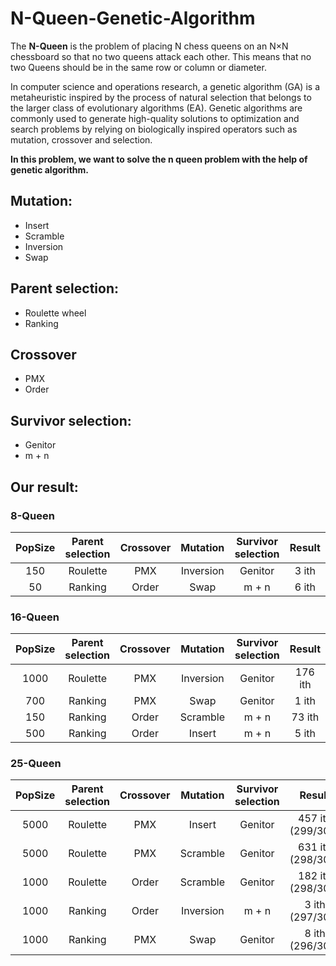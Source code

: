 # N-Queen-Genetic-Algorithm

The **N-Queen** is the problem of placing N chess queens on an N×N chessboard so that no two queens attack each other. This means that no two Queens should be in the same row or column or diameter.

In computer science and operations research, a genetic algorithm (GA) is a metaheuristic inspired by the process of natural selection that belongs to the larger class of evolutionary algorithms (EA). Genetic algorithms are commonly used to generate high-quality solutions to optimization and search problems by relying on biologically inspired operators such as mutation, crossover and selection.

**In this problem, we want to solve the n queen problem with the help of genetic algorithm.**

## Mutation:
* Insert
* Scramble
* Inversion
* Swap

## Parent selection:
* Roulette wheel
* Ranking

## Crossover
* PMX
* Order

## Survivor selection:
* Genitor
* m + n

## Our result:
### 8-Queen
**PopSize**     |     **Parent selection**      |     **Crossover**     |       **Mutation**      |     **Survivor selection**| **Result**
:--------------:|:-----------------------------:|:---------------------:|:-----------------------:|:-------------------------:|:----------:
150             |           Roulette            |          PMX          |         Inversion       |          Genitor          |      3 ith                   
50             |           Ranking            |          Order          |         Swap       |          m + n         |      6 ith                    


### 16-Queen
**PopSize**     |     **Parent selection**      |     **Crossover**     |       **Mutation**      |     **Survivor selection**| **Result**
:--------------:|:-----------------------------:|:---------------------:|:-----------------------:|:-------------------------:|:----------:
1000             |           Roulette            |          PMX          |         Inversion       |          Genitor          |      176 ith                    
700             |           Ranking            |          PMX          |         Swap       |          Genitor         |      1 ith
150             |           Ranking            |          Order          |         Scramble       |          m + n          |      73 ith                    
500             |           Ranking            |          Order          |         Insert       |          m + n         |      5 ith                    


### 25-Queen
**PopSize**     |     **Parent selection**      |     **Crossover**     |       **Mutation**      |     **Survivor selection**| **Result**
:--------------:|:-----------------------------:|:---------------------:|:-----------------------:|:-------------------------:|:----------:
5000             |           Roulette            |          PMX          |         Insert       |          Genitor          |      457 ith (299/300)                    
5000             |           Roulette            |          PMX          |         Scramble       |          Genitor         |      631 ith (298/300)
1000             |           Roulette            |          Order          |         Scramble       |          Genitor          |      182 ith (298/300)                    
1000             |           Ranking            |          Order          |         Inversion       |          m + n         |      3 ith (297/300)                    
1000             |           Ranking            |          PMX          |         Swap       |          Genitor         |      8 ith (296/300)                   


